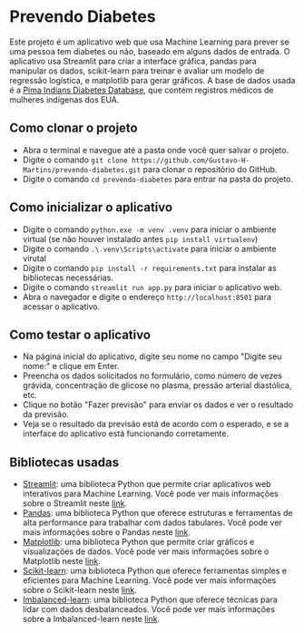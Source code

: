 # Prevendo Diabetes

Este projeto é um aplicativo web que usa Machine Learning para prever se uma pessoa tem diabetes ou não, baseado em alguns dados de entrada. O aplicativo usa Streamlit para criar a interface gráfica, pandas para manipular os dados, scikit-learn para treinar e avaliar um modelo de regressão logística, e matplotlib para gerar gráficos. A base de dados usada é a [Pima Indians Diabetes Database](https://www.kaggle.com/datasets/uciml/pima-indians-diabetes-database), que contém registros médicos de mulheres indígenas dos EUA.

## Como clonar o projeto

- Abra o terminal e navegue até a pasta onde você quer salvar o projeto.
- Digite o comando `git clone https://github.com/Gustavo-H-Martins/prevendo-diabetes.git` para clonar o repositório do GitHub.
- Digite o comando `cd prevendo-diabetes` para entrar na pasta do projeto.

## Como inicializar o aplicativo
- Digite o comando `python.exe -m venv .venv` para iniciar o ambiente virtual (se não houver instalado antes `pip install virtualenv`)
- Digite o comando `.\.venv\Scripts\activate` para iniciar o ambiente virutal
- Digite o comando `pip install -r requirements.txt` para instalar as bibliotecas necessárias.
- Digite o comando `streamlit run app.py` para iniciar o aplicativo web.
- Abra o navegador e digite o endereço `http://localhost:8501` para acessar o aplicativo.

## Como testar o aplicativo

- Na página inicial do aplicativo, digite seu nome no campo "Digite seu nome:" e clique em Enter.
- Preencha os dados solicitados no formulário, como número de vezes grávida, concentração de glicose no plasma, pressão arterial diastólica, etc.
- Clique no botão "Fazer previsão" para enviar os dados e ver o resultado da previsão.
- Veja se o resultado da previsão está de acordo com o esperado, e se a interface do aplicativo está funcionando corretamente.

## Bibliotecas usadas

- [Streamlit](https://docs.streamlit.io/library/get-started): uma biblioteca Python que permite criar aplicativos web interativos para Machine Learning. Você pode ver mais informações sobre o Streamlit neste [link](https://docs.streamlit.io/library/get-started).
- [Pandas](https://pandas.pydata.org/): uma biblioteca Python que oferece estruturas e ferramentas de alta performance para trabalhar com dados tabulares. Você pode ver mais informações sobre o Pandas neste [link](https://pandas.pydata.org/).
- [Matplotlib](https://matplotlib.org/): uma biblioteca Python que permite criar gráficos e visualizações de dados. Você pode ver mais informações sobre o Matplotlib neste [link](https://matplotlib.org/).
- [Scikit-learn](https://scikit-learn.org/stable/getting_started.html): uma biblioteca Python que oferece ferramentas simples e eficientes para Machine Learning. Você pode ver mais informações sobre o Scikit-learn neste [link](https://scikit-learn.org/stable/getting_started.html).
- [Imbalanced-learn](https://imbalanced-learn.org/stable/install.html): uma biblioteca Python que oferece técnicas para lidar com dados desbalanceados. Você pode ver mais informações sobre a Imbalanced-learn neste [link](https://imbalanced-learn.org/stable/install.html).
